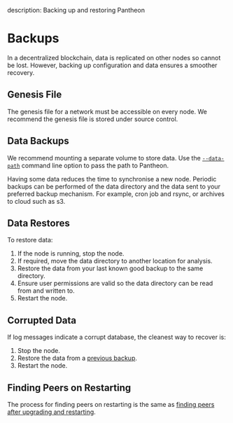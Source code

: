 description: Backing up and restoring Pantheon   
<!--- END of page meta data -->

# Backups 

In a decentralized blockchain, data is replicated on other nodes so cannot be lost. However, backing up 
configuration and data ensures a smoother recovery.  

## Genesis File 

The genesis file for a network must be accessible on every node. We recommend the genesis file is 
stored under source control. 

## Data Backups

We recommend mounting a separate volume to store data. Use the [`--data-path`](../../Reference/Pantheon-CLI/Pantheon-CLI-Syntax.md#data-path) 
command line option to pass the path to Pantheon. 

Having some data reduces the time to synchronise a new node. Periodic backups can be performed of 
the data directory and the data sent to your preferred backup mechanism. For example, cron job and 
rsync, or archives to cloud such as s3. 

## Data Restores 

To restore data: 

1. If the node is running, stop the node. 
1. If required, move the data directory to another location for analysis. 
1. Restore the data from your last known good backup to the same directory. 
1. Ensure user permissions are valid so the data directory can be read from and written to. 
1. Restart the node. 

## Corrupted Data 

If log messages indicate a corrupt database, the cleanest way to recover is: 

1. Stop the node. 
1. Restore the data from a [previous backup](#data-backups). 
1. Restart the node. 

## Finding Peers on Restarting 

The process for finding peers on restarting is the same as [finding peers after upgrading and restarting](../Upgrade/Upgrade-Network.md#finding-peers-on-restarting). 